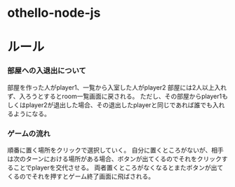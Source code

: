 # othello-node-js

# ルール

### 部屋への入退出について
 部屋を作った人がplayer1、一覧から入室した人がplayer2
 部屋には2人以上入れず、入ろうとするとroom一覧画面に戻される。
 ただし、その部屋からplayer1もしくはplayer2が退出した場合、その退出したplayerと同じであれば誰でも入れるようになる。

### ゲームの流れ
 順番に置く場所をクリックで選択していく。
 自分に置くところがないが、相手は次のターンにおける場所がある場合、ボタンが出てくるのでそれをクリックすることでplayerを交代させる。
 両者置くところがなくなるとまたボタンが出てくるのでそれを押すとゲーム終了画面に飛ばされる。
